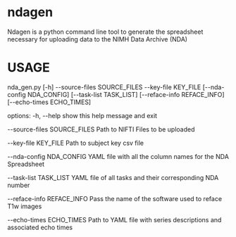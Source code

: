 # ndagen

Ndagen is a python command line tool to generate the spreadsheet necessary for uploading data to the NIMH Data Archive (NDA)

# USAGE

nda_gen.py [-h] --source-files SOURCE_FILES --key-file KEY_FILE [--nda-config NDA_CONFIG] [--task-list TASK_LIST]
                  [--reface-info REFACE_INFO] [--echo-times ECHO_TIMES]

options:
  -h, --help            show this help message and exit

  --source-files SOURCE_FILES
                        Path to NIFTI Files to be uploaded

  --key-file KEY_FILE   Path to subject key csv file

  --nda-config NDA_CONFIG
                        YAML file with all the column names for the NDA Spreadsheet

  --task-list TASK_LIST
                        YAML file of all tasks and their corresponding NDA number

  --reface-info REFACE_INFO
                        Pass the name of the software used to reface T1w images
                        
  --echo-times ECHO_TIMES
                        Path to YAML file with series descriptions and associated echo times
